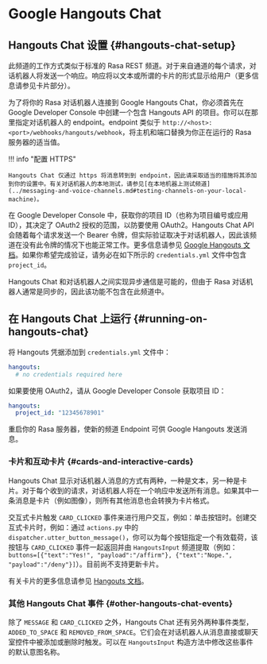 # Google Hangouts Chat

## Hangouts Chat 设置 {#hangouts-chat-setup}

此频道的工作方式类似于标准的 Rasa REST 频道。对于来自通道的每个请求，对话机器人将发送一个响应。响应将以文本或所谓的卡片的形式显示给用户（更多信息请参见卡片部分）。

为了将你的 Rasa 对话机器人连接到 Google Hangouts Chat，你必须首先在 Google Developer Console 中创建一个包含 Hangouts API 的项目。你可以在那里指定对话机器人的 endpoint。endpoint 类似于 `http://<host>:<port>/webhooks/hangouts/webhook`，将主机和端口替换为你正在运行的 Rasa 服务器的适当值。

!!! info "配置 HTTPS"

    Hangouts Chat 仅通过 https 将消息转到到 endpoint，因此请采取适当的措施将其添加到你的设置中。有关对话机器人的本地测试，请参见[在本地机器上测试频道](../messaging-and-voice-channels.md#testing-channels-on-your-local-machine)。

在 Google Developer Console 中，获取你的项目 ID（也称为项目编号或应用 ID），其决定了 OAuth2 授权的范围，以防要使用 OAuth2。Hangouts Chat API 会随着每个请求发送一个 Bearer 令牌，但实际验证取决于对话机器人，因此该频道在没有此令牌的情况下也能正常工作。更多信息请参见 [Google Hangouts 文档](https://developers.google.com/hangouts/chat)。如果你希望完成验证，请务必在如下所示的 `credentials.yml` 文件中包含 `project_id`。

Hangouts Chat 和对话机器人之间实现异步通信是可能的，但由于 Rasa 对话机器人通常是同步的，因此该功能不包含在此频道中。

## 在 Hangouts Chat 上运行 {#running-on-hangouts-chat}

将 Hangouts 凭据添加到 `credentials.yml` 文件中：

```yaml
hangouts:
  # no credentials required here
```

如果要使用 OAuth2，请从 Google Developer Console 获取项目 ID：

```yaml
hangouts:
  project_id: "12345678901"
```

重启你的 Rasa 服务器，使新的频道 Endpoint 可供 Google Hangouts 发送消息。

### 卡片和互动卡片 {#cards-and-interactive-cards}

Hangouts Chat 显示对话机器人消息的方式有两种，一种是文本，另一种是卡片。对于每个收到的请求，对话机器人将在一个响应中发送所有消息。如果其中一条消息是卡片（例如图像），则所有其他消息也会转换为卡片格式。

交互式卡片触发 `CARD_CLICKED` 事件来进行用户交互，例如：单击按钮时。创建交互式卡片时，例如：通过 `actions.py` 中的 `dispatcher.utter_button_message()`，你可以为每个按钮指定一个有效载荷，该按钮与 `CARD_CLICKED` 事件一起返回并由 `HangoutsInput` 频道提取（例如：`buttons=[{"text":"Yes!", "payload":"/affirm"}, {"text":"Nope.", "payload":"/deny"}]`）。目前尚不支持更新卡片。

有关卡片的更多信息请参见 [Hangouts 文档](https://developers.google.com/hangouts/chat/reference)。

### 其他 Hangouts Chat 事件 {#other-hangouts-chat-events}

除了 `MESSAGE` 和 `CARD_CLICKED` 之外，Hangouts Chat 还有另外两种事件类型，`ADDED_TO_SPACE` 和 `REMOVED_FROM_SPACE`。它们会在对话机器人从消息直接或聊天室控件中被添加或删除时触发。可以在 `HangoutsInput` 构造方法中修改这些事件的默认意图名称。
